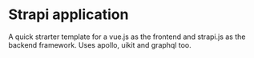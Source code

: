 # Strapi application

A quick strarter template for a vue.js as the frontend and strapi.js as the backend framework. Uses apollo, uikit and graphql too.
